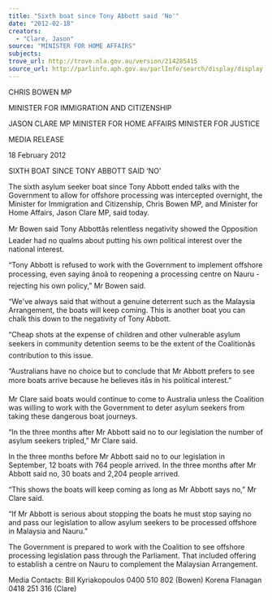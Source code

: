 ```yaml
---
title: "Sixth boat since Tony Abbott said 'No'"
date: "2012-02-18"
creators:
  - "Clare, Jason"
source: "MINISTER FOR HOME AFFAIRS"
subjects:
trove_url: http://trove.nla.gov.au/version/214285415
source_url: http://parlinfo.aph.gov.au/parlInfo/search/display/display.w3p;query=Id%3A%22media/pressrel/1434816%22
---
```


 CHRIS BOWEN MP 

 MINISTER FOR IMMIGRATION AND CITIZENSHIP   

 JASON CLARE MP  MINISTER FOR HOME AFFAIRS  MINISTER FOR JUSTICE   

 MEDIA RELEASE 

 18 February 2012 

 

 SIXTH BOAT SINCE TONY ABBOTT SAID ‘NO’   

 The sixth asylum seeker boat since Tony Abbott ended talks with the Government to allow for  offshore processing was intercepted overnight, the Minister for Immigration and Citizenship,  Chris Bowen MP, and Minister for Home Affairs, Jason Clare MP, said today.   

 Mr Bowen said Tony Abbottâs relentless negativity showed the Opposition Leader had no  qualms about putting his own political interest over the national interest.   

 “Tony Abbott is refused to work with the Government to implement offshore processing, even  saying ânoâ to reopening a processing centre on Nauru - rejecting his own policy,” Mr Bowen  said.   

 “We've always said that without a genuine deterrent such as the Malaysia Arrangement, the  boats will keep coming. This is another boat you can chalk this down to the negativity of  Tony Abbott.   

 “Cheap shots at the expense of children and other vulnerable asylum seekers in community  detention seems to be the extent of the Coalitionâs contribution to this issue.    

 “Australians have no choice but to conclude that Mr Abbott prefers to see more boats arrive  because he believes itâs in his political interest.”   

 Mr Clare said boats would continue to come to Australia unless the Coalition was willing to  work with the Government to deter asylum seekers from taking these dangerous boat  journeys.   

 “In the three months after Mr Abbott said no to our legislation the number of asylum seekers  tripled,” Mr Clare said.    

 In the three months before Mr Abbott said no to our legislation in September, 12 boats with  764 people arrived. In the three months after Mr Abbott said no, 30 boats and 2,204 people  arrived.    

 “This shows the boats will keep coming as long as Mr Abbott says no,” Mr Clare said.    

 “If Mr Abbott is serious about stopping the boats he must stop saying no and pass our  legislation to allow asylum seekers to be processed offshore in Malaysia and Nauru.”    

 The Government is prepared to work with the Coalition to see offshore processing legislation  pass through the Parliament. That included offering to establish a centre on Nauru to  complement the Malaysian Arrangement.   

 

 Media Contacts: Bill Kyriakopoulos 0400 510 802 (Bowen)                           Korena Flanagan 0418 251 316 (Clare) 

 

